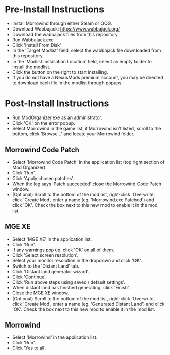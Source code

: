 # Pre-Install Instructions
- Install Morrowind through either Steam or GOG.
- Download Wabbajack: https://www.wabbajack.org/
- Download the wabbajack files from this repository.
- Run Wabbajack.exe
- Click 'Install From Disk'
- In the 'Target Modlist' field, select the wabbajack file downloaded from this repository.
- In the 'Modlist Installation Location' field, select an empty folder to install the modlist.
- Click the button on the right to start installing.
- If you do not have a NexusMods premium account, you may be directed to download each file in the modlist through popups.

# Post-Install Instructions
- Run ModOrganizer.exe as an administrator.
- Click 'OK' on the error popup.
- Select Morrowind in the game list, if Morrowind isn't listed, scroll to the bottom, click 'Browse...' and locate your Morrowind folder.

## Morrowind Code Patch
- Select 'Morrowind Code Patch' in the application list (top right section of Mod Organizer).
- Click 'Run'.
- Click 'Apply chosen patches'.
- When the log says 'Patch succeeded' close the Morrowind Code Patch window.
- (Optional) Scroll to the bottom of the mod list, right-click 'Overwrite', click 'Create Mod', enter a name (eg. 'Morrowind.exe Patched') and click 'OK'. Check the box next to this new mod to enable it in the mod list.

## MGE XE
- Select 'MGE XE' in the application list.
- Click 'Run'.
- If any warnings pop up, click 'OK' on all of them.
- Click 'Select screen resolution'.
- Select your monitor resolution in the dropdown and click 'OK'.
- Switch to the 'Distant Land' tab.
- Click 'Distant land generator wizard'.
- Click 'Continue'.
- Click 'Run above steps using saved / default settings'.
- When distant land has finished generating, click 'Finish'.
- Close the MGE XE window.
- (Optional) Scroll to the bottom of the mod list, right-click 'Overwrite', click 'Create Mod', enter a name (eg. 'Generated Distant Land') and click 'OK'. Check the box next to this new mod to enable it in the mod list.

## Morrowind
- Select 'Morrowind' in the application list.
- Click 'Run'.
- Click 'Yes to all'.
